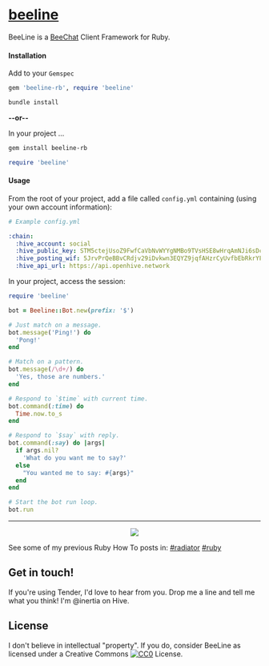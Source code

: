 [beeline](https://github.com/inertia186/beeline-rb)
=======

BeeLine is a [BeeChat](https://beechat.hive-engine.com/) Client Framework for Ruby.

#### Installation

Add to your `Gemspec`

```ruby
gem 'beeline-rb', require 'beeline'
```

```bash
bundle install
```

**--or--**

In your project ...

```bash
gem install beeline-rb
```

```ruby
require 'beeline'
```

#### Usage

From the root of your project, add a file called `config.yml` containing (using your own account information):

```yaml
# Example config.yml

:chain:
  :hive_account: social
  :hive_public_key: STM5ctejUsoZ9FwfCaVbNvWYYgNMBo9TVsHSE8wHrqAmNJi6sDctt
  :hive_posting_wif: 5JrvPrQeBBvCRdjv29iDvkwn3EQYZ9jqfAHzrCyUvfbEbRkrYFC
  :hive_api_url: https://api.openhive.network
```

In your project, access the session:

```ruby
require 'beeline'

bot = Beeline::Bot.new(prefix: '$')

# Just match on a message.
bot.message('Ping!') do
  'Pong!'
end

# Match on a pattern.
bot.message(/\d+/) do
  'Yes, those are numbers.'
end

# Respond to `$time` with current time.
bot.command(:time) do
  Time.now.to_s
end

# Respond to `$say` with reply.
bot.command(:say) do |args|
  if args.nil?
    'What do you want me to say?'
  else
    "You wanted me to say: #{args}"
  end
end

# Start the bot run loop.
bot.run
```

---

<center>
  <img src="https://i.imgur.com/h26ye3w.png" />
</center>

See some of my previous Ruby How To posts in: [#radiator](https://hive.blog/created/radiator) [#ruby](https://hive.blog/created/ruby)

## Get in touch!

If you're using Tender, I'd love to hear from you.  Drop me a line and tell me what you think!  I'm @inertia on Hive.
  
## License

I don't believe in intellectual "property".  If you do, consider BeeLine as licensed under a Creative Commons <a href="http://creativecommons.org/publicdomain/zero/1.0/"><img src="http://i.creativecommons.org/p/zero/1.0/80x15.png" alt="CC0" /></a> License.
